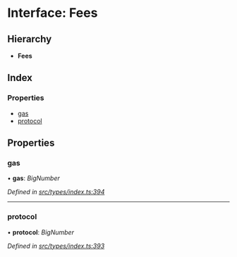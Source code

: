 # Interface: Fees

## Hierarchy

* **Fees**

## Index

### Properties

* [gas](types.fees.md#gas)
* [protocol](types.fees.md#protocol)

## Properties

###  gas

• **gas**: *BigNumber*

*Defined in [src/types/index.ts:394](https://github.com/PolymathNetwork/polymesh-sdk/blob/7e9a732/src/types/index.ts#L394)*

___

###  protocol

• **protocol**: *BigNumber*

*Defined in [src/types/index.ts:393](https://github.com/PolymathNetwork/polymesh-sdk/blob/7e9a732/src/types/index.ts#L393)*
